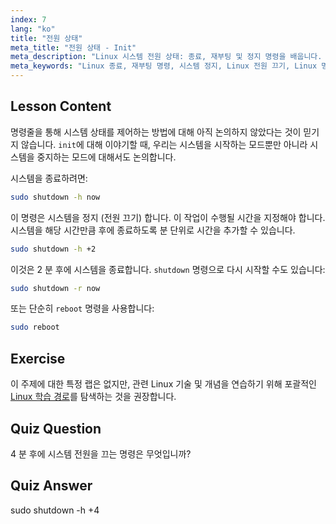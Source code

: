 ```yaml
---
index: 7
lang: "ko"
title: "전원 상태"
meta_title: "전원 상태 - Init"
meta_description: "Linux 시스템 전원 상태: 종료, 재부팅 및 정지 명령을 배웁니다. Linux 시스템을 안전하게 전원 끄거나 다시 시작하는 방법을 이해합니다. 필수 명령으로 시작하세요!"
meta_keywords: "Linux 종료, 재부팅 명령, 시스템 정지, Linux 전원 끄기, Linux 명령, 초보자 Linux, Linux 튜토리얼, 시스템 상태"
---
```


## Lesson Content

명령줄을 통해 시스템 상태를 제어하는 방법에 대해 아직 논의하지 않았다는 것이 믿기지 않습니다. `init`에 대해 이야기할 때, 우리는 시스템을 시작하는 모드뿐만 아니라 시스템을 중지하는 모드에 대해서도 논의합니다.

시스템을 종료하려면:

```bash
sudo shutdown -h now
```

이 명령은 시스템을 정지 (전원 끄기) 합니다. 이 작업이 수행될 시간을 지정해야 합니다. 시스템을 해당 시간만큼 후에 종료하도록 분 단위로 시간을 추가할 수 있습니다.

```bash
sudo shutdown -h +2
```

이것은 2 분 후에 시스템을 종료합니다. `shutdown` 명령으로 다시 시작할 수도 있습니다:

```bash
sudo shutdown -r now
```

또는 단순히 `reboot` 명령을 사용합니다:

```bash
sudo reboot
```

## Exercise

이 주제에 대한 특정 랩은 없지만, 관련 Linux 기술 및 개념을 연습하기 위해 포괄적인 [Linux 학습 경로](https://labex.io/ko/learn/linux)를 탐색하는 것을 권장합니다.

## Quiz Question

4 분 후에 시스템 전원을 끄는 명령은 무엇입니까?

## Quiz Answer

sudo shutdown -h +4
